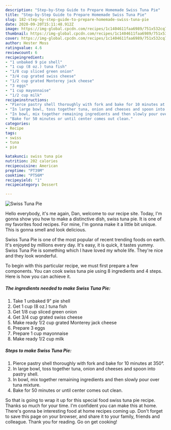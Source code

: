 ```yaml
---
description: "Step-by-Step Guide to Prepare Homemade Swiss Tuna Pie"
title: "Step-by-Step Guide to Prepare Homemade Swiss Tuna Pie"
slug: 182-step-by-step-guide-to-prepare-homemade-swiss-tuna-pie
date: 2020-09-20T15:11:48.912Z
image: https://img-global.cpcdn.com/recipes/1c1404611faa6989/751x532cq70/swiss-tuna-pie-recipe-main-photo.jpg
thumbnail: https://img-global.cpcdn.com/recipes/1c1404611faa6989/751x532cq70/swiss-tuna-pie-recipe-main-photo.jpg
cover: https://img-global.cpcdn.com/recipes/1c1404611faa6989/751x532cq70/swiss-tuna-pie-recipe-main-photo.jpg
author: Hester Moss
ratingvalue: 4.6
reviewcount: 6
recipeingredient:
- "1 unbaked 9 pie shell"
- "1 cup (8 oz.) tuna fish"
- "1/8 cup sliced green onion"
- "3/4 cup grated swiss cheese"
- "1/2 cup grated Monterey jack cheese"
- "3 eggs"
- "1 cup mayonnaise"
- "1/2 cup milk"
recipeinstructions:
- "Pierce pastry shell thoroughly with fork and bake for 10 minutes at 350°."
- "In large bowl, toss together tuna, onion and cheeses and spoon into pastry shell."
- "In bowl, mix together remaining ingredients and then slowly pour over tuna mixture."
- "Bake for 50 minutes or until center comes out clean."
categories:
- Recipe
tags:
- swiss
- tuna
- pie

katakunci: swiss tuna pie 
nutrition: 202 calories
recipecuisine: American
preptime: "PT39M"
cooktime: "PT56M"
recipeyield: "1"
recipecategory: Dessert

---
```



![Swiss Tuna Pie](https://img-global.cpcdn.com/recipes/1c1404611faa6989/751x532cq70/swiss-tuna-pie-recipe-main-photo.jpg)

Hello everybody, it's me again, Dan, welcome to our recipe site. Today, I'm gonna show you how to make a distinctive dish, swiss tuna pie. It is one of my favorites food recipes. For mine, I'm gonna make it a little bit unique. This is gonna smell and look delicious.

Swiss Tuna Pie is one of the most popular of recent trending foods on earth. It's enjoyed by millions every day. It's easy, it is quick, it tastes yummy. Swiss Tuna Pie is something which I have loved my whole life. They're nice and they look wonderful.




To begin with this particular recipe, we must first prepare a few components. You can cook swiss tuna pie using 8 ingredients and 4 steps. Here is how you can achieve it.

<!--inarticleads1-->

##### The ingredients needed to make Swiss Tuna Pie:

1. Take 1 unbaked 9&#34; pie shell
1. Get 1 cup (8 oz.) tuna fish
1. Get 1/8 cup sliced green onion
1. Get 3/4 cup grated swiss cheese
1. Make ready 1/2 cup grated Monterey jack cheese
1. Prepare 3 eggs
1. Prepare 1 cup mayonnaise
1. Make ready 1/2 cup milk




<!--inarticleads2-->

##### Steps to make Swiss Tuna Pie:

1. Pierce pastry shell thoroughly with fork and bake for 10 minutes at 350°.
1. In large bowl, toss together tuna, onion and cheeses and spoon into pastry shell.
1. In bowl, mix together remaining ingredients and then slowly pour over tuna mixture.
1. Bake for 50 minutes or until center comes out clean.




So that is going to wrap it up for this special food swiss tuna pie recipe. Thanks so much for your time. I'm confident you can make this at home. There's gonna be interesting food at home recipes coming up. Don't forget to save this page on your browser, and share it to your family, friends and colleague. Thank you for reading. Go on get cooking!
